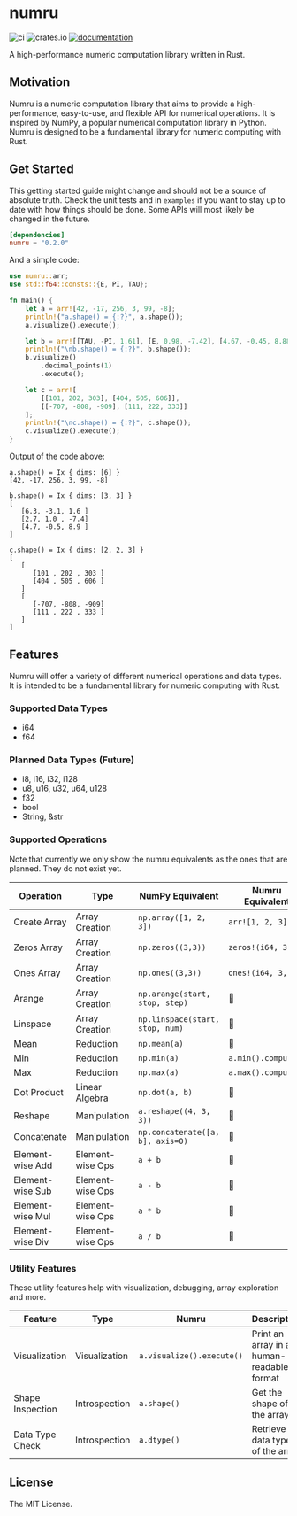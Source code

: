 # numru

![ci](https://img.shields.io/github/actions/workflow/status/mjovanc/numru/ci.yml?branch=main)
![crates.io](https://img.shields.io/crates/v/numru.svg)
[![documentation](https://img.shields.io/badge/docs-numru-blue?logo=rust)](https://docs.rs/numru/latest/)

A high-performance numeric computation library written in Rust.

## Motivation

Numru is a numeric computation library that aims to provide a high-performance, easy-to-use, and flexible API for numerical operations.
It is inspired by NumPy, a popular numerical computation library in Python. Numru is designed to be a fundamental library for numeric computing with Rust.

## Get Started

This getting started guide might change and should not be a source of absolute truth.
Check the unit tests and in `examples` if you want to stay up to date with how things should be done. Some APIs will most likely be changed in the future.

```toml
[dependencies]
numru = "0.2.0"
```

And a simple code:

```rust
use numru::arr;
use std::f64::consts::{E, PI, TAU};

fn main() {
    let a = arr![42, -17, 256, 3, 99, -8];
    println!("a.shape() = {:?}", a.shape());
    a.visualize().execute();

    let b = arr![[TAU, -PI, 1.61], [E, 0.98, -7.42], [4.67, -0.45, 8.88]];
    println!("\nb.shape() = {:?}", b.shape());
    b.visualize()
        .decimal_points(1)
        .execute();

    let c = arr![
        [[101, 202, 303], [404, 505, 606]],
        [[-707, -808, -909], [111, 222, 333]]
    ];
    println!("\nc.shape() = {:?}", c.shape());
    c.visualize().execute();
}
```

Output of the code above:

```shell
a.shape() = Ix { dims: [6] }
[42, -17, 256, 3, 99, -8]

b.shape() = Ix { dims: [3, 3] }
[
   [6.3, -3.1, 1.6 ]
   [2.7, 1.0 , -7.4]
   [4.7, -0.5, 8.9 ]
]

c.shape() = Ix { dims: [2, 2, 3] }
[
   [
      [101 , 202 , 303 ]
      [404 , 505 , 606 ]
   ]
   [
      [-707, -808, -909]
      [111 , 222 , 333 ]
   ]
]
```

## Features

Numru will offer a variety of different numerical operations and data types. It is intended to be a fundamental library for numeric computing with Rust.

### Supported Data Types

- i64
- f64

### Planned Data Types (Future)

- i8, i16, i32, i128
- u8, u16, u32, u64, u128
- f32
- bool
- String, &str

### Supported Operations

Note that currently we only show the numru equivalents as the ones that are planned. They do not exist yet.

| **Operation**          | **Type**              | **NumPy Equivalent**             | **Numru Equivalent**             |
|--------------------|-------------------|-----------------------------|------------------------------|
| Create Array   | Array Creation    | `np.array([1, 2, 3])`       | `arr![1, 2, 3]`             |
| Zeros Array    | Array Creation    | `np.zeros((3,3))`           | `zeros!(i64, 3, 3)`         |
| Ones Array     | Array Creation    | `np.ones((3,3))`            | `ones!(i64, 3, 3)`                           |
| Arange         | Array Creation    | `np.arange(start, stop, step)` | 🚧                       |
| Linspace       | Array Creation    | `np.linspace(start, stop, num)` | 🚧                      |
| Mean          | Reduction         | `np.mean(a)`                | 🚧        |
| Min           | Reduction         | `np.min(a)`                 | `a.min().compute()`         |
| Max           | Reduction         | `np.max(a)`                 | `a.max().compute()`         |
| Dot Product    | Linear Algebra    | `np.dot(a, b)`              | 🚧                           |
| Reshape        | Manipulation      | `a.reshape((4, 3, 3))`      | 🚧                           |
| Concatenate    | Manipulation      | `np.concatenate([a, b], axis=0)` | 🚧                   |
| Element-wise Add | Element-wise Ops | `a + b`                     | 🚧                           |
| Element-wise Sub | Element-wise Ops | `a - b`                     | 🚧                           |
| Element-wise Mul | Element-wise Ops | `a * b`                     | 🚧                           |
| Element-wise Div | Element-wise Ops | `a / b`                     | 🚧                           |

### Utility Features

These utility features help with visualization, debugging, array exploration and more.

| **Feature**              | **Type**               | **Numru**                                      | **Description**                                      |
|----------------------|-------------------|--------------------------------------------|--------------------------------------------------|
| Visualization    | Visualization   | `a.visualize().execute()`                 | Print an array in a human-readable format       |
| Shape Inspection | Introspection     | `a.shape()`                               | Get the shape of the array                      |
| Data Type Check  | Introspection     | `a.dtype()`                            | Retrieve the data type of the array             |

## License

The MIT License.
